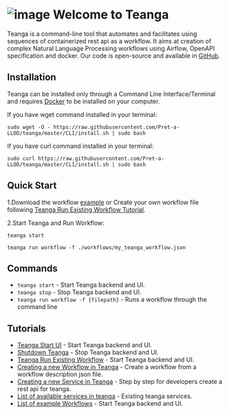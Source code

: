 # ![image](/assets/teanga-logo.png)  Welcome to Teanga
Teanga is a command-line tool that automates and facilitates using sequences of containerized rest api as a workflow. It aims at creation of complex Natural Language Processing workflows using Airflow, OpenAPI specification and docker.
Our code is open-source and available in [GitHub](https://github.com/pret-a-llod/teanga).

## Installation

Teanga can be installed only through a Command Line Interface/Terminal and requires [Docker](https://docs.docker.com/get-docker/) to be installed on your computer.

If you have wget command installed in your terminal:

    sudo wget -O - https://raw.githubusercontent.com/Pret-a-LLOD/teanga/master/CLI/install.sh | sudo bash

If you have curl command installed in your terminal:

    sudo curl https://raw.githubusercontent.com/Pret-a-LLOD/teanga/master/CLI/install.sh | sudo bash

## Quick Start
1.Download the workflow [example](https://raw.githubusercontent.com/Pret-a-LLOD/teanga/master/workflows/dkpro_treetagger.json) 
   or Create your own workflow file following [Teanga Run Existing Workflow Tutorial](/run_existing_workflow).

2.Start Teanga and Run Workflow:

    teanga start

    teanga run workflow -f ./workflows/my_teanga_workflow.json


## Commands

* `teanga start` - Start Teanga backend and UI.
* `teanga stop` - Stop Teanga backend and UI.
* `teanga run workflow -f {filepath}` -  Runs a workflow through the command line


## Tutorials

* [Teanga Start UI](/teanga/start_teanga/) - Start Teanga backend and UI.
* [Shutdown Teanga](/teanga/stop_teanga/) - Stop Teanga backend and UI.
* [Teanga Run Existing Workflow](/teanga/run_existing_workflow/) - Start Teanga backend and UI.
* [Creating a new Workflow in Teanga](/teanga/create_new_workflow/) - Create a workflow from a workflow description json file.
* [Creating a new Service in Teanga](/teanga/create_new_service/) - Step by step for developers create a rest api for teanga.
* [List of available services in teanga](/teanga/available_services/) - Existing teanga services.
* [List of example Workflows](/teanga/available_workflows/) - Start Teanga backend and UI.
